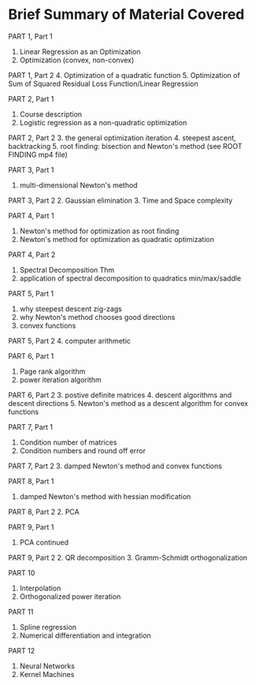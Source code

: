# Brief Summary of Material Covered

PART 1, Part 1
1. Linear Regression as an Optimization
2. Optimization (convex, non-convex)

PART 1, Part 2
4. Optimization of a quadratic function
5. Optimization of Sum of Squared Residual Loss Function/Linear Regression

PART 2, Part 1
1. Course description
2. Logistic regression as a non-quadratic optimization

PART 2, Part 2
3. the general optimization iteration
4. steepest ascent, backtracking
5. root finding:  bisection and Newton's method (see ROOT FINDING mp4 file)

PART 3, Part 1
1. multi-dimensional Newton's method

PART 3, Part 2
2. Gaussian elimination
3. Time and Space complexity 

PART 4, Part 1
1. Newton's method for optimization as root finding
2. Newton's method for optimization as quadratic optimization

PART 4, Part 2
1. Spectral Decomposition Thm
2. application of spectral decomposition to quadratics min/max/saddle

PART 5, Part 1
1. why steepest descent zig-zags
2. why Newton's method chooses good directions
3. convex functions

PART 5, Part 2
4. computer arithmetic

PART 6, Part 1
1. Page rank algorithm
2. power iteration algorithm

PART 6, Part 2
3. postive definite matrices
4. descent algorithms and descent directions
5. Newton's method as a descent algorithm for convex functions

PART 7, Part 1
1. Condition number of matrices 
2. Condition numbers and round off error

PART 7, Part 2
3. damped Newton's method and convex functions

PART 8, Part 1
1. damped Newton's method with hessian modification

PART 8, Part 2
2. PCA

PART 9, Part 1
1. PCA continued

PART 9, Part 2
2. QR decomposition
3. Gramm-Schmidt orthogonalization

PART 10
1. Interpolation
2. Orthogonalized power iteration

PART 11
1. Spline regression
2. Numerical differentiation and integration

PART 12
1. Neural Networks
2. Kernel Machines
